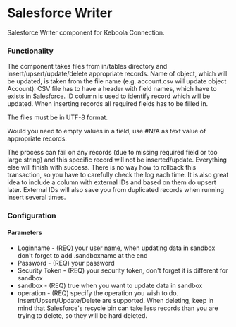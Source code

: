 # Salesforce Writer #

Salesforce Writer component for Keboola Connection.

### Functionality ###

The component takes files from in/tables directory and insert/upsert/update/delete appropriate records. Name of object, which will be updated, is taken from the file name (e.g. account.csv will update object Account). CSV file has to have a header with field names, which have to exists in Salesforce. ID column is used to identify record which will be updated. When inserting records all required fields has to be filled in. 

The files must be in UTF-8 format.

Would you need to empty values in a field, use #N/A as text value of appropriate records.

The process can fail on any records (due to missing required field or too large string) and this specific record will not be inserted/update. Everything else will finish with success. There is no way how to rollback this transaction, so you have to carefully check the log each time. It is also great idea to include a column with external IDs and based on them do upsert later. External IDs will also save you from duplicated records when running insert several times. 

### Configuration ###
#### Parameters ####

* Loginname - (REQ) your user name, when updating data in sandbox don't forget to add .sandboxname at the end
* Password - (REQ) your password
* Security Token - (REQ) your security token, don't forget it is different for sandbox
* sandbox - (REQ) true when you want to update data in sandbox
* operation - (REQ) specify the operation you wish to do. Insert/Upsert/Update/Delete are supported. When deleting, keep in mind that Salesforce's recycle bin can take less records than you are trying to delete, so they will be hard deleted.
